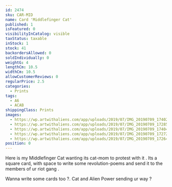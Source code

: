 ```yaml
---
id: 2474
sku: CAR-MID
name: Card 'Middlefinger Cat'
published: 1
isFeatured: 0
visibilityInCatalog: visible
taxStatus: taxable
inStock: 1
stock: 41
backordersAllowed: 0
soldIndividually: 0
weightG: 4
lengthCm: 10.5
widthCm: 10.5
allowCustomerReviews: 0
regularPrice: 2.5
categories:
  - Prints
tags:
  - A6
  - ACAB
shippingClass: Prints
images:
  - https://wp.artwithaliens.com/app/uploads/2019/07/IMG_20190709_174024-01-scaled.jpeg
  - https://wp.artwithaliens.com/app/uploads/2019/07/IMG_20190709_172853-01-scaled.jpeg
  - https://wp.artwithaliens.com/app/uploads/2019/07/IMG_20190709_174044-01-scaled.jpeg
  - https://wp.artwithaliens.com/app/uploads/2019/07/IMG_20190709_172728-01-scaled.jpeg
  - https://wp.artwithaliens.com/app/uploads/2019/07/IMG_20190709_172649-01-scaled.jpeg
position: 0
---
```


Here is my Middlefinger Cat wanting its cat-mom to protest with it .
Its a square card, with space to write some revolution-poems and send it to the members of ur riot gang .

Wanna write some cards too ?.
Cat and Alien Power sending ur way ?

